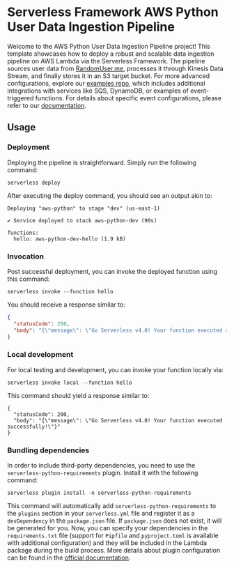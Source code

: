<!--
title: 'AWS Python User Data Ingestion Pipeline'
description: 'This template demonstrates how to deploy a Python-based user data ingestion pipeline running on AWS using the Serverless Framework. The data is sourced from https://randomuser.me.'
layout: Doc
framework: v4
platform: AWS
language: python
priority: 2
authorLink: 'https://github.com/Aphexlog'
authorName: 'Aaron West'
authorAvatar: ''
-->

# Serverless Framework AWS Python User Data Ingestion Pipeline

Welcome to the AWS Python User Data Ingestion Pipeline project! This template showcases how to deploy a robust and scalable data ingestion pipeline on AWS Lambda via the Serverless Framework. The pipeline sources user data from [RandomUser.me](https://randomuser.me), processes it through Kinesis Data Stream, and finally stores it in an S3 target bucket. For more advanced configurations, explore our [examples repo](https://github.com/serverless/examples/), which includes additional integrations with services like SQS, DynamoDB, or examples of event-triggered functions. For details about specific event configurations, please refer to our [documentation](https://www.serverless.com/framework/docs/providers/aws/events/).

## Usage

### Deployment

Deploying the pipeline is straightforward. Simply run the following command:

```
serverless deploy
```

After executing the deploy command, you should see an output akin to:

```
Deploying "aws-python" to stage "dev" (us-east-1)

✔ Service deployed to stack aws-python-dev (90s)

functions:
  hello: aws-python-dev-hello (1.9 kB)
```

### Invocation

Post successful deployment, you can invoke the deployed function using this command:

```
serverless invoke --function hello
```

You should receive a response similar to:

```json
{
  "statusCode": 200,
  "body": "{\"message\": \"Go Serverless v4.0! Your function executed successfully!\"}"
}
```

### Local development

For local testing and development, you can invoke your function locally via:

```
serverless invoke local --function hello
```

This command should yield a response similar to:

```
{
  "statusCode": 200,
  "body": "{\"message\": \"Go Serverless v4.0! Your function executed successfully!\"}"
}
```

### Bundling dependencies

In order to include third-party dependencies, you need to use the `serverless-python-requirements` plugin. Install it with the following command:

```
serverless plugin install -n serverless-python-requirements
```

This command will automatically add `serverless-python-requirements` to the `plugins` section in your `serverless.yml` file and register it as a `devDependency` in the `package.json` file. If `package.json` does not exist, it will be generated for you. Now, you can specify your dependencies in the `requirements.txt` file (support for `Pipfile` and `pyproject.toml` is available with additional configuration) and they will be included in the Lambda package during the build process. More details about plugin configuration can be found in the [official documentation](https://github.com/UnitedIncome/serverless-python-requirements).
